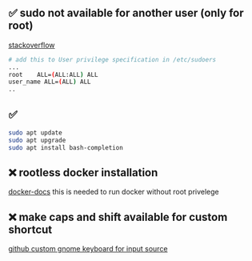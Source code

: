 ## ✅ sudo not available for another user (only for root)  
[stackoverflow](https://stackoverflow.com/questions/47806576/username-is-not-in-the-sudoers-file-this-incident-will-be-reported)
```bash
# add this to User privilege specification in /etc/sudoers
...
root    ALL=(ALL:ALL) ALL
user_name ALL=(ALL) ALL
..
```

## ✅ 
```bash
sudo apt update
sudo apt upgrade
sudo apt install bash-completion
```

## ❌  rootless docker installation 
[docker-docs](https://docs.docker.com/engine/security/rootless/#prerequisites)
this is needed to run docker without root privelege

## ❌ make caps and shift available for custom shortcut
[github custom gnome keyboard for input source]( https://github.com/madhead/shyriiwook )

